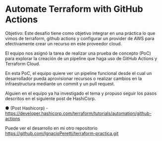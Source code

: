 

# Automate Terraform with GitHub Actions

Objetivo:
Este desafío tiene como objetivo integrar en una práctica lo que vimos de terraform, github
actions y configurar un provider de AWS para efectivamente crear un recurso en este proveedor cloud.

El equipo nos asignó la tarea de realizar una prueba de concepto (PoC) para explorar la creación de un pipeline que haga uso de GitHub Actions y
Terraform Cloud.

En esta PoC, el equipo quiere ver un pipeline funcional desde el cual un desarrollador pueda
aprovisionar recursos o realizar cambios en la infraestructura mediante un commit y un pull
request.

Alguien en el equipo ya ha investigado el tema y propuso seguir los pasos descritos en el
siguiente post de HashiCorp.

● (Post Hashicorp) -
https://developer.hashicorp.com/terraform/tutorials/automation/github-actions

Puede ver el desarrollo en mi otro repositorio https://github.com/IgnacioPeretti/terraform-practica.git
